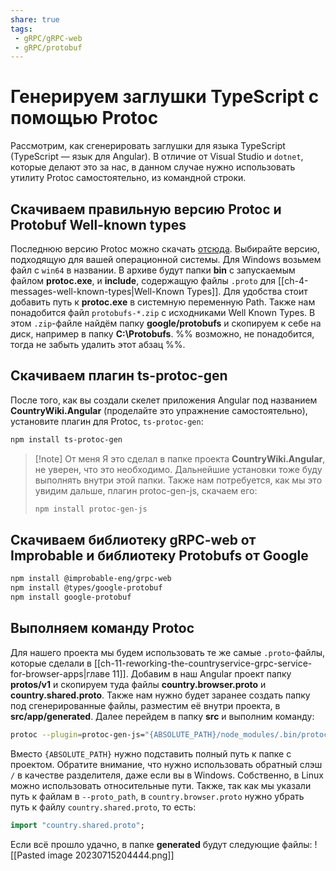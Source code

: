 ```yaml
---
share: true
tags:
 - gRPC/gRPC-web
 - gRPC/protobuf
---
```

# Генерируем заглушки TypeScript с помощью Protoc
Рассмотрим, как сгенерировать заглушки для языка TypeScript (TypeScript — язык для Angular). В отличие от Visual Studio и `dotnet`, которые делают это за нас, в данном случае нужно использовать утилиту Protoc самостоятельно, из командной строки. 
## Скачиваем правильную версию Protoc и Protobuf Well-known types
Последнюю версию Protoc можно скачать [отсюда](https://github.com/protocolbuffers/protobuf/releases). Выбирайте версию, подходящую для вашей операционной системы. Для Windows возьмем файл с `win64` в названии. В архиве будут папки **bin** с запускаемым файлом **protoc.exe**, и **include**, содержащую файлы `.proto` для [[ch-4-messages-well-known-types|Well-Known Types]]. Для удобства стоит добавить путь к **protoc.exe** в системную переменную Path.
Также нам понадобится файл `protobufs-*.zip` с исходниками Well Known Types. В этом `.zip`-файле найдём папку **google/protobufs** и скопируем к себе на диск, например в папку **C:\Protobufs**. %% возможно, не понадобится, тогда не забыть удалить этот абзац %%.
## Скачиваем плагин ts-protoc-gen
После того, как вы создали скелет приложения Angular под названием **CountryWiki.Angular** (проделайте это упражнение самостоятельно), установите плагин для Protoc, `ts-protoc-gen`:
```bash
npm install ts-protoc-gen
```
> [!note] От меня
> Я это сделал в папке проекта **CountryWiki.Angular**, не уверен, что это необходимо. Дальнейшие установки тоже буду выполнять внутри этой папки.
> Также нам потребуется, как мы это увидим дальше, плагин protoc-gen-js, скачаем его:
> ```bash
> npm install protoc-gen-js
> ```

## Скачиваем библиотеку gRPC-web от Improbable и библиотеку Protobufs от Google
```bash
npm install @improbable-eng/grpc-web
npm install @types/google-protobuf
npm install google-protobuf
```
## Выполняем команду Protoc
Для нашего проекта мы будем использовать те же самые `.proto`-файлы, которые сделали в [[ch-11-reworking-the-countryservice-grpc-service-for-browser-apps|главе 11]]. Добавим в наш Angular проект папку **protos/v1** и скопируем туда файлы **country.browser.proto** и **country.shared.proto**. Также нам нужно будет заранее создать папку под сгенерированные файлы, разместим её внутри проекта, в **src/app/generated**. Далее перейдем в папку **src** и выполним команду:
```bash
protoc --plugin=protoc-gen-js="{ABSOLUTE_PATH}/node_modules/.bin/protoc-gen-js.cmd" --plugin=protoc-gen-ts="{ABSOLUTE_PATH}/node_modules/.bin/protoc-gen-ts.cmd" --js_out="import_style=commonjs,binary:./app/generated" --ts_out="service=grpc-web:./app/generated" country.browser.proto country.shared.proto --proto_path="{ABSOLUTE_PATH}/src/protos/v1" --proto_path="C:/Protoc/include"
```
Вместо `{ABSOLUTE_PATH}` нужно подставить полный путь к папке с проектом. Обратите внимание, что нужно использовать обратный слэш `/` в качестве разделителя, даже если вы в Windows. Собственно, в Linux можно использовать относительные пути. Также, так как мы указали путь к файлам в `--proto_path`, в `country.browser.proto` нужно убрать путь к файлу `country.shared.proto`, то есть:
```protobuf
import "country.shared.proto";
```
Если всё прошло удачно, в папке **generated** будут следующие файлы:
![[Pasted image 20230715204444.png]]